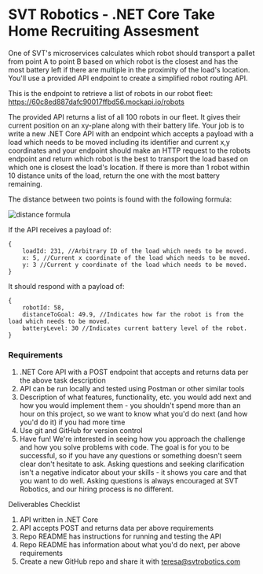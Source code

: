 # SVT Robotics - .NET Core Take Home Recruiting Assesment

One of SVT's microservices calculates which robot should transport a pallet from point A to point B based on which robot is the closest and has the most battery left if there are multiple in the proximity of the load's location. You'll use a provided API endpoint to create a simplified robot routing API.

This is the endpoint to retrieve a list of robots in our robot fleet: https://60c8ed887dafc90017ffbd56.mockapi.io/robots

The provided API returns a list of all 100 robots in our fleet. It gives their current position on an xy-plane along with their battery life. Your job is to write a new .NET Core API with an endpoint which accepts a payload with a load which needs to be moved including its identifier and current x,y coordinates and your endpoint should make an HTTP request to the robots endpoint and return which robot is the best to transport the load based on which one is closest the load's location. If there is more than 1 robot within 10 distance units of the load, return the one with the most battery remaining.

The distance between two points is found with the following formula:

![distance formula](https://user-images.githubusercontent.com/7139741/122107356-f915e300-cde8-11eb-8699-f87b50046350.png)


If the API receives a payload of:
```
{
    loadId: 231, //Arbitrary ID of the load which needs to be moved.
    x: 5, //Current x coordinate of the load which needs to be moved.
    y: 3 //Current y coordinate of the load which needs to be moved.
}
```

It should respond with a payload of:

```
{
    robotId: 58,
    distanceToGoal: 49.9, //Indicates how far the robot is from the load which needs to be moved.
    batteryLevel: 30 //Indicates current battery level of the robot.
}
```

### Requirements

1. .NET Core API with a POST endpoint that accepts and returns data per the above task description
2. API can be run locally and tested using Postman or other similar tools
3. Description of what features, functionality, etc. you would add next and how you would implement them - you shouldn't spend more than an hour on this project, so we want to know what you'd do next (and how you'd do it) if you had more time
4. Use git and GitHub for version control
5. Have fun! We're interested in seeing how you approach the challenge and how you solve problems with code. The goal is for you to be successful, so if you have any questions or something doesn't seem clear don't hesitate to ask. Asking questions and seeking clarification isn't a negative indicator about your skills - it shows you care and that you want to do well. Asking questions is always encouraged at SVT Robotics, and our hiring process is no different.

Deliverables Checklist

1. API written in .NET Core
2. API accepts POST and returns data per above requirements
3. Repo README has instructions for running and testing the API
4. Repo README has information about what you'd do next, per above requirements
5. Create a new GitHub repo and share it with teresa@svtrobotics.com
